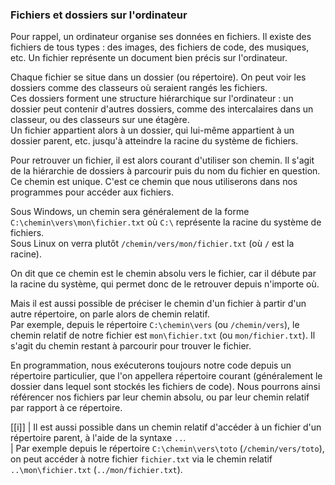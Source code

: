 ### Fichiers et dossiers sur l'ordinateur

Pour rappel, un ordinateur organise ses données en fichiers.
Il existe des fichiers de tous types : des images, des fichiers de code, des musiques, etc.
Un fichier représente un document bien précis sur l'ordinateur.

Chaque fichier se situe dans un dossier (ou répertoire). On peut voir les dossiers comme des classeurs où seraient rangés les fichiers.  
Ces dossiers forment une structure hiérarchique sur l'ordinateur : un dossier peut contenir d'autres dossiers, comme des intercalaires dans un classeur, ou des classeurs sur une étagère.  
Un fichier appartient alors à un dossier, qui lui-même appartient à un dossier parent, etc. jusqu'à atteindre la racine du système de fichiers.

Pour retrouver un fichier, il est alors courant d'utiliser son chemin. Il s'agit de la hiérarchie de dossiers à parcourir puis du nom du fichier en question. Ce chemin est unique.
C'est ce chemin que nous utiliserons dans nos programmes pour accéder aux fichiers.

Sous Windows, un chemin sera généralement de la forme `C:\chemin\vers\mon\fichier.txt` où `C:\` représente la racine du système de fichiers.  
Sous Linux on verra plutôt `/chemin/vers/mon/fichier.txt` (où `/` est la racine).

On dit que ce chemin est le chemin absolu vers le fichier, car il débute par la racine du système, qui permet donc de le retrouver depuis n'importe où.

Mais il est aussi possible de préciser le chemin d'un fichier à partir d'un autre répertoire, on parle alors de chemin relatif.  
Par exemple, depuis le répertoire `C:\chemin\vers` (ou `/chemin/vers`), le chemin relatif de notre fichier est `mon\fichier.txt` (ou `mon/fichier.txt`).
Il s'agit du chemin restant à parcourir pour trouver le fichier.

En programmation, nous exécuterons toujours notre code depuis un répertoire particulier, que l'on appellera répertoire courant (généralement le dossier dans lequel sont stockés les fichiers de code).
Nous pourrons ainsi référencer nos fichiers par leur chemin absolu, ou par leur chemin relatif par rapport à ce répertoire.

[[i]]
| Il est aussi possible dans un chemin relatif d'accéder à un fichier d'un répertoire parent, à l'aide de la syntaxe `..`.  
| Par exemple depuis le répertoire `C:\chemin\vers\toto` (`/chemin/vers/toto`), on peut accéder à notre fichier `fichier.txt` via le chemin relatif `..\mon\fichier.txt` (`../mon/fichier.txt`).
